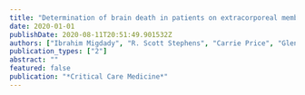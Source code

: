 ```yaml
---
title: "Determination of brain death in patients on extracorporeal membrane oxygenation: a systematic review"
date: 2020-01-01
publishDate: 2020-08-11T20:51:49.901532Z
authors: ["Ibrahim Migdady", "R. Scott Stephens", "Carrie Price", "Glenn Whitman", "Romergryko Geocadin", "Sung-Min Cho"]
publication_types: ["2"]
abstract: ""
featured: false
publication: "*Critical Care Medicine*"
---
```



